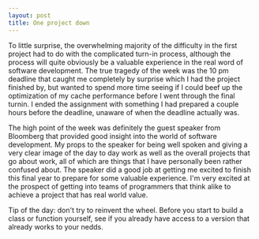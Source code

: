 ```yaml
---
layout: post
title: One project down
---
```



To little surprise, the overwhelming majority of the difficulty in the first project had to do with the complicated turn-in process, although the process will quite obviously be a valuable experience in the real word of software development. The true tragedy of the week was the 10 pm deadline that caught me completely by surprise which I had the project finished by, but wanted to spend more time seeing if I could beef up the optimization of my cache performance before I went through the final turnin. I ended the assignment with something I had prepared a couple hours before the deadline, unaware of when the deadline actually was.

The high point of the week was definitely the guest speaker from Bloomberg that provided good insight into the world of software development. My props to the speaker for being well spoken and giving a very clear image of the day to day work as well as the overall projects that go about work, all of which are things that I have personally been rather confused about. The speaker did a good job at getting me excited to finish this final year to prepare for some valuable experience. I'm very excited at the prospect  of getting into teams of programmers that think alike to achieve a project that has real world value.

Tip of the day: don't try to reinvent the wheel. Before you start to build a class or function yourself, see if you already have access to a version that already works to your nedds.
